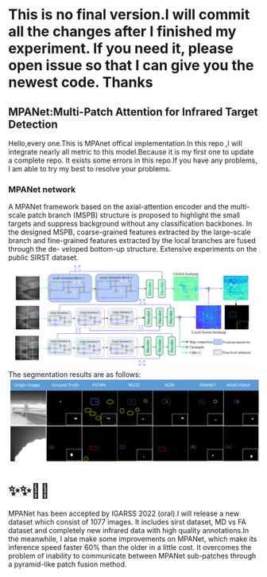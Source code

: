 # This is no final version.I will commit all the changes after I finished my experiment. If you need it, please open issue so that I can give you the newest code. Thanks
## MPANet:Multi-Patch Attention for Infrared Target Detection
Hello,every one.This is MPAnet offical implementation.In this repo ,I will integrate nearly all
metric to this model.Because it is my first one to update a complete repo. It exists some errors in this repo.If you have
any problems, I am able to try my best to resolve your problems.
### MPANet network
A MPANet framework
based on the axial-attention encoder and the multi-scale patch
branch (MSPB) structure is proposed to highlight the small
targets and suppress background without any classification
backbones. In the designed MSPB, coarse-grained features
extracted by the large-scale branch and fine-grained features
extracted by the local branches are fused through the de-
veloped bottom-up structure. Extensive experiments on the
public SIRST dataset.
![network](./Image/MPANet.png)
The segmentation results are as follows:
<img alt="result" src="./Image/Results.png"/>
# ✨✨🎉🎉
MPANet has been accepted by IGARSS 2022 (oral).I will release a new dataset which consist of 1077 images. It includes sirst dataset, MD vs FA dataset and completely new infrared data with high quality annotations.In the meanwhile, I alse make some improvements on MPANet, which make its inference speed faster 60% than the older in a little cost. It overcomes the problem of inability to communicate between MPANet sub-patches through a pyramid-like patch fusion method.
